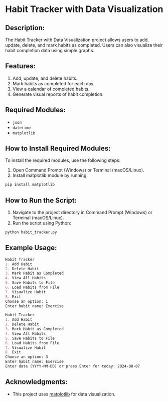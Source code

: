 # Habit Tracker with Data Visualization

## Description:
The Habit Tracker with Data Visualization project allows users to add, update, delete, and mark habits as completed. Users can also visualize their habit completion data using simple graphs.

## Features:
1. Add, update, and delete habits.
2. Mark habits as completed for each day.
3. View a calendar of completed habits.
4. Generate visual reports of habit completion.

## Required Modules:
- `json`
- `datetime`
- `matplotlib`

## How to Install Required Modules:
To install the required modules, use the following steps:

1. Open Command Prompt (Windows) or Terminal (macOS/Linux).
2. Install matplotlib module by running:
```sh
pip install matplotlib
```
## How to Run the Script:
1. Navigate to the project directory in Command Prompt (Windows) or Terminal (macOS/Linux).
2. Run the script using Python:
```sh
python habit_tracker.py
```
## Example Usage:
```markdown
Habit Tracker
1. Add Habit
2. Delete Habit
3. Mark Habit as Completed
4. View All Habits
5. Save Habits to File
6. Load Habits from File
7. Visualize Habit
8. Exit
Choose an option: 1
Enter habit name: Exercise

Habit Tracker
1. Add Habit
2. Delete Habit
3. Mark Habit as Completed
4. View All Habits
5. Save Habits to File
6. Load Habits from File
7. Visualize Habit
8. Exit
Choose an option: 3
Enter habit name: Exercise
Enter date (YYYY-MM-DD) or press Enter for today: 2024-08-07
```
## Acknowledgments:
- This project uses [matplotlib](https://matplotlib.org/) for data visualization.
